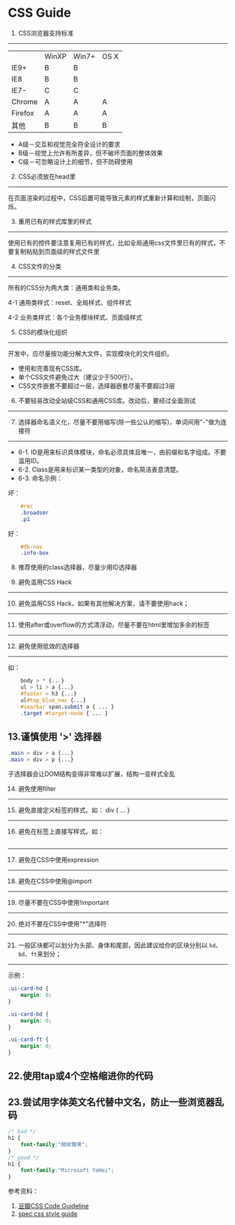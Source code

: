 # CSS Guide

 1. CSS浏览器支持标准 
-------------------

<table width="50%">
<tbody><tr><td> </td><td> WinXP </td><td> Win7+ </td><td> OS X 
</td></tr><tr><td> IE9+ </td><td> B  </td><td> B </td><td> 
</td></tr><tr><td> IE8 </td><td> B  </td><td> B </td><td> 
</td></tr><tr><td> IE7- </td><td> C  </td><td> C </td><td> 
</td></tr><tr><td> Chrome </td><td> A  </td><td> A </td><td> A 
</td></tr><tr><td> Firefox </td><td> A </td><td> A </td><td> A 
</td></tr><tr><td> 其他 </td><td> B  </td><td> B </td><td> B 
</td></tr></tbody></table>

*  A级－交互和视觉完全符全设计的要求
*  B级－视觉上允许有所差异，但不破坏页面的整体效果
*  C级－可忽略设计上的细节，但不防碍使用
 2. CSS必须放在head里
 --------------------
  在页面渲染的过程中，CSS后置可能导致元素的样式重新计算和绘制，页面闪烁。

3. 重用已有的样式库里的样式
---------------------
使用已有的控件要注意复用已有的样式，比如全局通用css文件里已有的样式，不要复制粘贴到页面级的样式文件里
 

4. CSS文件的分类
---------------------
 所有的CSS分为两大类：通用类和业务类。

 4-1 通用类样式：reset、全局样式、组件样式
 
 4-2 业务类样式：各个业务模块样式、页面级样式

5. CSS的模块化组织 
---------------------
 开发中，应尽量按功能分解大文件，实现模块化的文件组织。

 * 使用和完善现有CSS库。
 * 单个CSS文件避免过大（建议少于500行）。
 * CSS文件嵌套不要超过一层，选择器嵌套尽量不要超过3层

6. 不要轻易改动全站级CSS和通用CSS库。改动后，要经过全面测试
---------------------------------------------------------

7. 选择器命名语义化，尽量不要用缩写(除一些公认的缩写)，单词间用"-"做为连接符
-----------------------------------------------------------------------
 * 6-1. ID是用来标识具体模块，命名必须具体且唯一，由前缀和名字组成。不要滥用ID。
 * 6-2. Class是用来标识某一类型的对象，命名简洁表意清楚。
 * 6-3. 命名示例：

坏：

```css
    #rec
    .broadsmr
    .p1
```   

好：

```css
    #db-nav
    .info-box
```
8. 推荐使用的class选择器，尽量少用ID选择器


9. 避免滥用CSS Hack
-----------------------

10. 避免滥用CSS Hack，如果有其他解决方案，请不要使用hack；
-----------------------

11. 使用after或overflow的方式清浮动，尽量不要在html里增加多余的标签
--------------------------------------------------------

12. 避免使用低效的选择器
---------------------
如：

```css
    body > * {...}
    ul > li > a {...}
    #footer > h3 {...}
    ul#top_blue_nav {...}
    #searbar span.submit a { ... }
    .target #target-node { ... }
```
13.谨慎使用 '>' 选择器
--------------------
 ```css
 .main > div > a {...}
 .main > div > p {...}
 ```
 子选择器会让DOM结构变得非常难以扩展，结构一变样式全乱
 
14. 避免使用filter
--------------------

15. 避免直接定义标签的样式。如： div { ... } 
---------------------------

16. 避免在标签上直接写样式。如：<div style="margin-bottom:30px;"> 
-----------------------------------------------------------

17. 避免在CSS中使用expression
---------------------------

18. 避免在CSS中使用@import
---------------------------

19. 尽量不要在CSS中使用!important
-----------------------------

20. 绝对不要在CSS中使用"*"选择符
----------------------------
21. 一般区块都可以划分为头部、身体和尾部，因此建议给你的区块分别以 `hd`、`bd`、`ft`来划分；
--------------------
示例：

```css
.ui-card-hd {
    margin: 0;
}

.ui-card-bd {
    margin: 0;
}

.ui-card-ft {
    margin: 0;
}
```
22.使用tap或4个空格缩进你的代码
--------------------

23.尝试用字体英文名代替中文名，防止一些浏览器乱码
--------------------
```css
/* bad */
h1 {
    font-family:"微软雅黑";
}
/* good */
h1 {
    font-family:"Microsoft YaHei";
}

```

参考资料： 

1. [豆瓣CSS Code Guideline](https://github.com/kejun/CSS-Code-Guideline)
2. [spec css style guide](https://github.com/ecomfe/spec/blob/master/css-style-guide.md)
